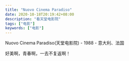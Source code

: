 ```yaml
---
title: "Nuovo Cinema Paradiso"
date: 2020-10-18T20:19:42+08:00
description: "看天堂电影院"
tags: ["电影"]
keywords: ["电影"]
---
```


Nuovo Cinema Paradiso(天堂电影院) - 1988 - 意大利、法国

好美啊，青春啊，一去不复返啊！
